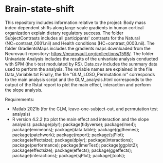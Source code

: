 # Brain-state-shift

This repository includes information relative to the project: Body mass index-dependent shifts along large-scale gradients in human cortical organization explain dietary regulatory success.
The folder SubjectContrasts includes all participants' contrasts for the Natural (NC=contrast_0001.nii) and Health conditions (HC=contrast_0003.nii).
The folder GradientsMaps includes the gradients maps downloaded from the Neurovault repository: https://neurovault.org/collections/1598/.
The folder Univariate Analysis includes the results of the univariate analysis conducted with SPM (the t-test modulated by RS).
Data.csv includes the summary data used to perform the analysis. The variable names are explained in the file Data_Variable.txt
Finally, the file "GLM_LOSO_Permutation.m" corresponds to the main analysis script and the GLM_analysis.html corresponds to the output of the Rstat report to plot the main effect, interaction and perform the slope analysis.

Requirements:
- Matlab 2021b (for the GLM, leave-one-subject-out, and permutation test analysis)
- R version 4.2.2 (to plot the main effect and interaction and the slope analysis):
package(plyr);
package(tidyverse);
package(lme4);
package(emmeans);
package(data.table); 
package(ggthemes); 
package(patchwork); 
package(report); 
package(sjPlot); 
package(effectsize);
package(dplyr); 
package(interactions); 
package(performance); 
package(lmerTest);
package(ggplot2);
package(effectsize);
package(effects);
package(ggeffects);
package(interactions);
package(sjPlot);
package(jtools);
